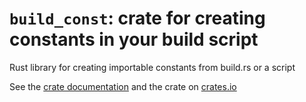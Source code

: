 # `build_const`: crate for creating constants in your build script

Rust library for creating importable constants from build.rs or a script

See the [crate documentation](https://docs.rs/build_const)
and the crate on [crates.io](https://crates.io/crates/build_const)
